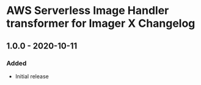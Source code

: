# AWS Serverless Image Handler transformer for Imager X Changelog

## 1.0.0 - 2020-10-11

### Added
- Initial release
